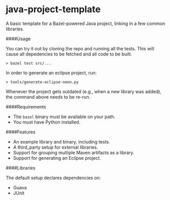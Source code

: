 # java-project-template
A basic template for a Bazel-powered Java project, linking in a few common libraries.

####Usage

You can try it out by cloning the repo and running all the tests. This will cause all depedencies to be fetched and all code to be built.

```
> bazel test src/...
```

In order to generate an eclipse project, run:

```
> tools/generate-eclipse-neon.py
```

Whenever the project gets outdated (e.g., when a new library was added), the command above needs to be re-run.

####Requirements

* The `bazel` binary must be available on your path.
* You must have Python installed.

####Features

* An example library and binary, including tests.
* A third_party setup for external libraries.
* Support for grouping multiple Maven artifacts as a library.
* Support for generating an Eclipse project.

####Libraries

The default setup declares dependencies on:
* Guava
* JUnit
